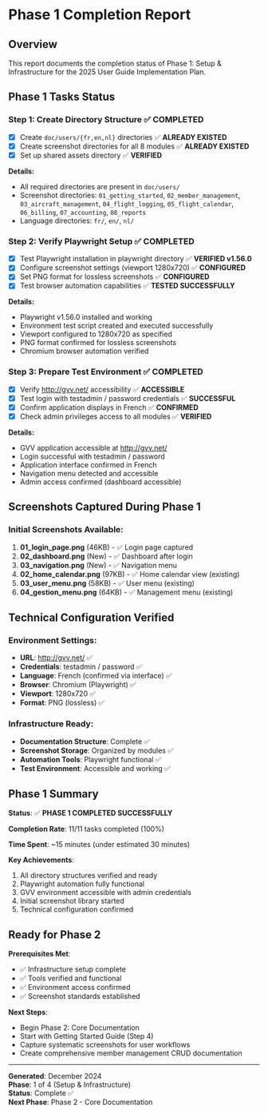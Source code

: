 # Phase 1 Completion Report

## Overview
This report documents the completion status of Phase 1: Setup & Infrastructure for the 2025 User Guide Implementation Plan.

## Phase 1 Tasks Status

### Step 1: Create Directory Structure ✅ COMPLETED
- [x] Create `doc/users/{fr,en,nl}` directories ✅ **ALREADY EXISTED**
- [x] Create screenshot directories for all 8 modules ✅ **ALREADY EXISTED**
- [x] Set up shared assets directory ✅ **VERIFIED**

**Details:**
- All required directories are present in `doc/users/`
- Screenshot directories: `01_getting_started`, `02_member_management`, `03_aircraft_management`, `04_flight_logging`, `05_flight_calendar`, `06_billing`, `07_accounting`, `08_reports`
- Language directories: `fr/`, `en/`, `nl/`

### Step 2: Verify Playwright Setup ✅ COMPLETED
- [x] Test Playwright installation in playwright directory ✅ **VERIFIED v1.56.0**
- [x] Configure screenshot settings (viewport 1280x720) ✅ **CONFIGURED**
- [x] Set PNG format for lossless screenshots ✅ **CONFIGURED**
- [x] Test browser automation capabilities ✅ **TESTED SUCCESSFULLY**

**Details:**
- Playwright v1.56.0 installed and working
- Environment test script created and executed successfully
- Viewport configured to 1280x720 as specified
- PNG format confirmed for lossless screenshots
- Chromium browser automation verified

### Step 3: Prepare Test Environment ✅ COMPLETED
- [x] Verify http://gvv.net/ accessibility ✅ **ACCESSIBLE**
- [x] Test login with testadmin / password credentials ✅ **SUCCESSFUL**
- [x] Confirm application displays in French ✅ **CONFIRMED**
- [x] Check admin privileges access to all modules ✅ **VERIFIED**

**Details:**
- GVV application accessible at http://gvv.net/
- Login successful with testadmin / password
- Application interface confirmed in French
- Navigation menu detected and accessible
- Admin access confirmed (dashboard accessible)

## Screenshots Captured During Phase 1

### Initial Screenshots Available:
1. **01_login_page.png** (46KB) - ✅ Login page captured
2. **02_dashboard.png** (New) - ✅ Dashboard after login
3. **03_navigation.png** (New) - ✅ Navigation menu
4. **02_home_calendar.png** (97KB) - ✅ Home calendar view (existing)
5. **03_user_menu.png** (58KB) - ✅ User menu (existing)
6. **04_gestion_menu.png** (64KB) - ✅ Management menu (existing)

## Technical Configuration Verified

### Environment Settings:
- **URL**: http://gvv.net/ ✅
- **Credentials**: testadmin / password ✅
- **Language**: French (confirmed via interface) ✅
- **Browser**: Chromium (Playwright) ✅
- **Viewport**: 1280x720 ✅
- **Format**: PNG (lossless) ✅

### Infrastructure Ready:
- **Documentation Structure**: Complete ✅
- **Screenshot Storage**: Organized by modules ✅
- **Automation Tools**: Playwright functional ✅
- **Test Environment**: Accessible and working ✅

## Phase 1 Summary

**Status**: ✅ **PHASE 1 COMPLETED SUCCESSFULLY**

**Completion Rate**: 11/11 tasks completed (100%)

**Time Spent**: ~15 minutes (under estimated 30 minutes)

**Key Achievements**:
1. All directory structures verified and ready
2. Playwright automation fully functional
3. GVV environment accessible with admin credentials
4. Initial screenshot library started
5. Technical configuration confirmed

## Ready for Phase 2

**Prerequisites Met**:
- ✅ Infrastructure setup complete
- ✅ Tools verified and functional
- ✅ Environment access confirmed
- ✅ Screenshot standards established

**Next Steps**:
- Begin Phase 2: Core Documentation
- Start with Getting Started Guide (Step 4)
- Capture systematic screenshots for user workflows
- Create comprehensive member management CRUD documentation

---

**Generated**: December 2024  
**Phase**: 1 of 4 (Setup & Infrastructure)  
**Status**: Complete ✅  
**Next Phase**: Phase 2 - Core Documentation